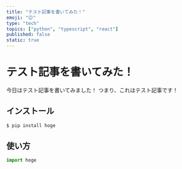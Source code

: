 ```yaml
---
title: "テスト記事を書いてみた！"
emoji: "😊"
type: "tech"
topics: ["python", "typescript", "react"]
published: false
static: true
---
```


# テスト記事を書いてみた！

今日はテスト記事を書いてみました！
つまり、これはテスト記事です！

## インストール

```bash
$ pip install hoge
```

## 使い方

```python
import hoge
```
